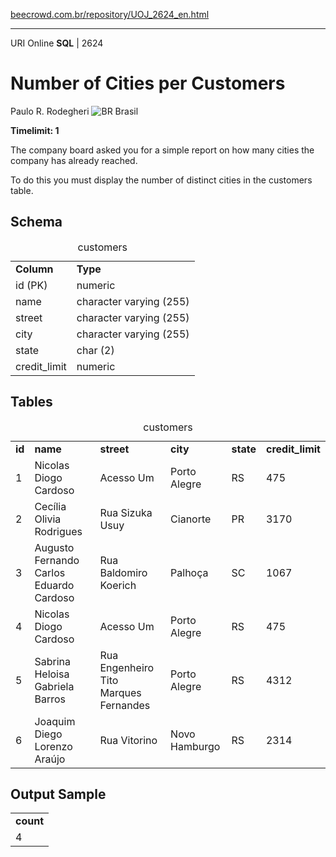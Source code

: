 <p><a href="https://www.beecrowd.com.br/repository/UOJ_2624_en.html">beecrowd.com.br/repository/UOJ_2624_en.html</a></p><hr>
                          <div>
                            <span>URI Online <strong>SQL</strong> | 2624 </span>
                            <h1>Number of Cities per Customers</h1>
                            <div>
                              <p>Paulo R. Rodegheri <img src="https://resources.beecrowd.com.br/gallery/images/flags/br.gif" alt="BR"> Brasil</p>
                            </div>
                            <strong>Timelimit: 1</strong>
                          </div>
                          <div>
                          <div>
                            <p>The company board asked you for a simple report on how many cities the company has already reached.</p>
                            <p>To do this you must display the number of distinct cities in the customers table.</p>
                          </div>
                          <div>
                          <h2>Schema</h2>
                          <div>
                          <table>
                          <caption>customers</caption>
                          <tbody><tr>
                          <td><strong>Column</strong></td>
                          <td><strong>Type</strong></td>
                        </tr>
                        <tr>
                          <td>id (PK)</td>
                          <td>numeric</td>
                        </tr>
                        <tr>
                          <td>name</td>
                          <td>character varying (255)</td>
                        </tr>
                        <tr>
                          <td>street</td>
                          <td>character varying (255)</td>
                        </tr>
                        <tr>
                          <td>city</td>
                          <td>character varying (255)</td>
                        </tr>
                        <tr>
                          <td>state</td>
                          <td>char (2)</td>
                        </tr>
                        <tr>
                          <td>credit_limit</td>
                          <td>numeric</td>
                        </tr>
                      </tbody></table>
                    </div>
                  </div>
                  <div>
                  <h2>Tables</h2>
                  <div>
                  <table>
                  <caption>customers</caption>
                  <tbody><tr>
                  <td><strong>id</strong></td>
                  <td><strong>name</strong></td>
                  <td><strong>street</strong></td>
                  <td><strong>city</strong></td>
                  <td><strong>state</strong></td>
                  <td><strong>credit_limit</strong></td>
                </tr>
                <tr>
                  <td>1</td>
                  <td>Nicolas Diogo Cardoso</td>
                  <td>Acesso Um</td>
                  <td>Porto Alegre</td>
                  <td>RS</td>
                  <td>475</td>
                </tr>
                <tr>
                  <td>2</td>
                  <td>Cecília Olivia Rodrigues</td>
                  <td>Rua Sizuka Usuy</td>
                  <td>Cianorte</td>
                  <td>PR</td>
                  <td>3170</td>
                </tr>
                <tr>
                  <td>3</td>
                  <td>Augusto Fernando Carlos Eduardo Cardoso</td>
                  <td>Rua Baldomiro Koerich</td>
                  <td>Palhoça</td>
                  <td>SC</td>
                  <td>1067</td>
                </tr>
                <tr>
                  <td>4</td>
                  <td>Nicolas Diogo Cardoso</td>
                  <td>Acesso Um</td>
                  <td>Porto Alegre</td>
                  <td>RS</td>
                  <td>475</td>
                </tr>
                <tr>
                  <td>5</td>
                  <td>Sabrina Heloisa Gabriela Barros</td>
                  <td>Rua Engenheiro Tito Marques Fernandes</td>
                  <td>Porto Alegre</td>
                  <td>RS</td>
                  <td>4312</td>
                </tr>
                <tr>
                  <td>6</td>
                  <td>Joaquim Diego Lorenzo Araújo</td>
                  <td>Rua Vitorino</td>
                  <td>Novo Hamburgo</td>
                  <td>RS</td>
                  <td>2314</td>
                </tr>
              </tbody></table>
            </div>
          </div>
          <div>
          <h2>Output Sample</h2>
          <div>
          <table>
          <tbody><tr>
          <td><strong>count</strong></td>
        </tr>
        <tr>
          <td>4</td>
        </tr>
      </tbody></table>
    </div>
  </div>
  <p>
  </p>
</div>